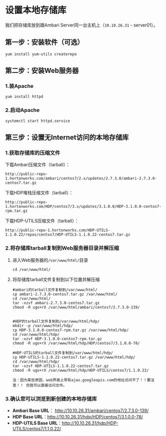 设置本地存储库
================================================================================
我们把存储库放到跟Ambari Server同一台主机上（`10.10.26.31` - server01）。

## 第一步：安装软件（可选）
```shell
yum install yum-utils createrepo
```

## 第二步：安装Web服务器

### 1.装Apache
```shell
yum install httpd
```

### 2.启动Apache
```shell
systemctl start httpd.service
```

## 第三步：设置无Internet访问的本地存储库

### 1.获取存储库的压缩文件
下载Ambari压缩文件（tarball）：
```
http://public-repo-1.hortonworks.com/ambari/centos7/2.x/updates/2.7.3.0/ambari-2.7.3.0-centos7.tar.gz
```
下载HDP堆栈压缩文件（tarball）：
```shell
http://public-repo-1.hortonworks.com/HDP/centos7/3.x/updates/3.1.0.0/HDP-3.1.0.0-centos7-rpm.tar.gz
```
下载HDP-UTILS压缩文件（tarball）：
```
http://public-repo-1.hortonworks.com/HDP-UTILS-1.1.0.22/repos/centos7/HDP-UTILS-1.1.0.22-centos7.tar.gz
```

### 2.将存储库tarball复制到Web服务器目录并解压缩
1. 进入Web服务器的`/var/www/html/`目录
    ```shell
    cd /var/www/html/
    ```
2. 将存储库tarball文件复制到以下位置并解压缩
    ```shell
    #ambari的tarball文件复制到/var/www/html/
    cp ambari-2.7.3.0-centos7.tar.gz /var/www/html/
    cd /var/www/html/
    tar -xzvf ambari-2.7.3.0-centos7.tar.gz
    chmod -R ugo+rX /var/www/html/ambari/centos7/2.7.3.0-139/


    #HDP的tarball文件复制到/var/www/html/hdp/
    mkdir -p /var/www/html/hdp/
    cp HDP-3.1.0.0-centos7-rpm.tar.gz /var/www/html/hdp/
    cd /var/www/html/hdp/
    tar -xzvf HDP-3.1.0.0-centos7-rpm.tar.gz
    chmod -R ugo+rX /var/www/html/hdp/HDP/centos7/3.1.0.0-78/

    #HDP-UTILS的tarball文件复制到/var/www/html/hdp/
    cp HDP-UTILS-1.1.0.22-centos7.tar.gz /var/www/html/hdp/
    cd /var/www/html/hdp/
    tar -xzvf HDP-UTILS-1.1.0.22-centos7.tar.gz
    chmod -R ugo+rX /var/www/html/hdp/HDP-UTILS/centos7/1.1.0.22/
    ```
    ```
    注：因为某些原因，web界面上带有ajax.googleapis.com的地址访问不了！！要注意！！ 但我可以直接访问文件。
    ```
### 3.确认您可以浏览到新创建的本地存储库
+ **Ambari Base URL**： http://10.10.26.31/ambari/centos7/2.7.3.0-139/ 
+ **HDP Base URL**：http://10.10.26.31/hdp/HDP/centos7/3.1.0.0-78/ 
+ **HDP-UTILS Base URL**：http://10.10.26.31/hdp/HDP-UTILS/centos7/1.1.0.22/
